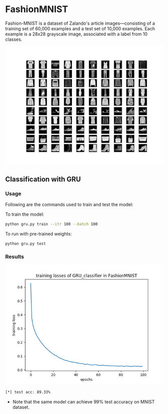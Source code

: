 # FashionMNIST
Fashion-MNIST is a dataset of Zalando's article images—consisting of a training set of 60,000 examples and a test set of 10,000 examples. Each example is a 28x28 grayscale image, associated with a label from 10 classes. 
<p align="center">
  <img src="/assets/fashion_mnist_data.png">
</p>

## Classification with GRU
### Usage
Following are the commands used to train and test the model:

To train the model:
```bash
python gru.py train --itr 100 --batch 100
```

To run with pre-trained weights:
```bash
python gru.py test 
```
### Results
<p align="center">
  <img src="/assets/fashion_mnist_gru_loss.png">
</p>

```bash
[*] test acc: 89.33%
```
* Note that the same model can achieve 99% test accuracy on MNIST dataset.
